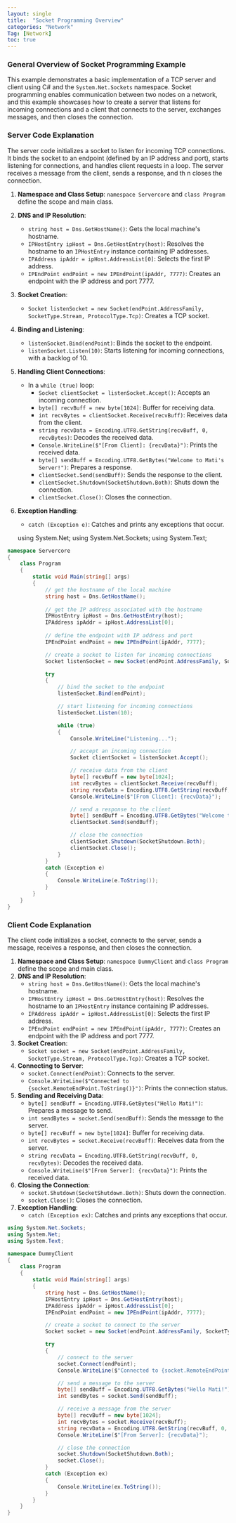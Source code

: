 ```yaml
---
layout: single
title:  "Socket Programming Overview"
categories: "Network"
Tag: [Network]
toc: true
---
```

### General Overview of Socket Programming Example
This example demonstrates a basic implementation of a TCP server and client using C# and the `System.Net.Sockets` namespace. Socket programming enables communication between two nodes on a network, and this example showcases how to create a server that listens for incoming connections and a client that connects to the server, exchanges messages, and then closes the connection.

### Server Code Explanation
The server code initializes a socket to listen for incoming TCP connections. It binds the socket to an endpoint (defined by an IP address and port), starts listening for connections, and handles client requests in a loop. The server receives a message from the client, sends a response, and th n closes the connection.

1. **Namespace and Class Setup**: `namespace Servercore` and `class Program` define the scope and main class.
2. **DNS and IP Resolution**:
    - `string host = Dns.GetHostName()`: Gets the local machine's hostname.
    - `IPHostEntry ipHost = Dns.GetHostEntry(host)`: Resolves the hostname to an `IPHostEntry` instance containing IP addresses.
    - `IPAddress ipAddr = ipHost.AddressList[0]`: Selects the first IP address.
    - `IPEndPoint endPoint = new IPEndPoint(ipAddr, 7777)`: Creates an endpoint with the IP address and port 7777.
3. **Socket Creation**:
    - `Socket listenSocket = new Socket(endPoint.AddressFamily, SocketType.Stream, ProtocolType.Tcp)`: Creates a TCP socket.
4. **Binding and Listening**:
    - `listenSocket.Bind(endPoint)`: Binds the socket to the endpoint.
    - `listenSocket.Listen(10)`: Starts listening for incoming connections, with a backlog of 10.
5. **Handling Client Connections**:
    - In a `while (true)` loop:
        - `Socket clientSocket = listenSocket.Accept()`: Accepts an incoming connection.
        - `byte[] recvBuff = new byte[1024]`: Buffer for receiving data.
        - `int recvBytes = clientSocket.Receive(recvBuff)`: Receives data from the client.
        - `string recvData = Encoding.UTF8.GetString(recvBuff, 0, recvBytes)`: Decodes the received data.
        - `Console.WriteLine($"[From Client]: {recvData}")`: Prints the received data.
        - `byte[] sendBuff = Encoding.UTF8.GetBytes("Welcome to Mati's Server!")`: Prepares a response.
        - `clientSocket.Send(sendBuff)`: Sends the response to the client.
        - `clientSocket.Shutdown(SocketShutdown.Both)`: Shuts down the connection.
        - `clientSocket.Close()`: Closes the connection.
6. **Exception Handling**:
    - `catch (Exception e)`: Catches and prints any exceptions that occur.


    using System.Net;
using System.Net.Sockets;
using System.Text;
```C#
namespace Servercore
{
    class Program
    {
        static void Main(string[] args)
        {
            // get the hostname of the local machine
            string host = Dns.GetHostName();
            
            // get the IP address associated with the hostname
            IPHostEntry ipHost = Dns.GetHostEntry(host);
            IPAddress ipAddr = ipHost.AddressList[0];
            
            // define the endpoint with IP address and port
            IPEndPoint endPoint = new IPEndPoint(ipAddr, 7777);

            // create a socket to listen for incoming connections
            Socket listenSocket = new Socket(endPoint.AddressFamily, SocketType.Stream, ProtocolType.Tcp);

            try
            {
                // bind the socket to the endpoint
                listenSocket.Bind(endPoint);

                // start listening for incoming connections
                listenSocket.Listen(10);

                while (true)
                {
                    Console.WriteLine("Listening...");

                    // accept an incoming connection
                    Socket clientSocket = listenSocket.Accept();

                    // receive data from the client
                    byte[] recvBuff = new byte[1024];
                    int recvBytes = clientSocket.Receive(recvBuff);
                    string recvData = Encoding.UTF8.GetString(recvBuff, 0, recvBytes);
                    Console.WriteLine($"[From Client]: {recvData}");

                    // send a response to the client
                    byte[] sendBuff = Encoding.UTF8.GetBytes("Welcome to Mati's Server!");
                    clientSocket.Send(sendBuff);

                    // close the connection
                    clientSocket.Shutdown(SocketShutdown.Both);
                    clientSocket.Close();
                }
            }
            catch (Exception e)
            {
                Console.WriteLine(e.ToString());
            }
        }
    }
}
```
### Client Code Explanation

The client code initializes a socket, connects to the server, sends a message, receives a response, and then closes the connection.

1. **Namespace and Class Setup**: `namespace DummyClient` and `class Program` define the scope and main class.
2. **DNS and IP Resolution**:
    - `string host = Dns.GetHostName()`: Gets the local machine's hostname.
    - `IPHostEntry ipHost = Dns.GetHostEntry(host)`: Resolves the hostname to an `IPHostEntry` instance containing IP addresses.
    - `IPAddress ipAddr = ipHost.AddressList[0]`: Selects the first IP address.
    - `IPEndPoint endPoint = new IPEndPoint(ipAddr, 7777)`: Creates an endpoint with the IP address and port 7777.
3. **Socket Creation**:
    - `Socket socket = new Socket(endPoint.AddressFamily, SocketType.Stream, ProtocolType.Tcp)`: Creates a TCP socket.
4. **Connecting to Server**:
    - `socket.Connect(endPoint)`: Connects to the server.
    - `Console.WriteLine($"Connected to {socket.RemoteEndPoint.ToString()}")`: Prints the connection status.
5. **Sending and Receiving Data**:
    - `byte[] sendBuff = Encoding.UTF8.GetBytes("Hello Mati!")`: Prepares a message to send.
    - `int sendBytes = socket.Send(sendBuff)`: Sends the message to the server.
    - `byte[] recvBuff = new byte[1024]`: Buffer for receiving data.
    - `int recvBytes = socket.Receive(recvBuff)`: Receives data from the server.
    - `string recvData = Encoding.UTF8.GetString(recvBuff, 0, recvBytes)`: Decodes the received data.
    - `Console.WriteLine($"[From Server]: {recvData}")`: Prints the received data.
6. **Closing the Connection**:
    - `socket.Shutdown(SocketShutdown.Both)`: Shuts down the connection.
    - `socket.Close()`: Closes the connection.
7. **Exception Handling**:
    - `catch (Exception ex)`: Catches and prints any exceptions that occur.

```C#
using System.Net.Sockets;
using System.Net;
using System.Text;

namespace DummyClient
{
    class Program
    {
        static void Main(string[] args)
        {
            string host = Dns.GetHostName();
            IPHostEntry ipHost = Dns.GetHostEntry(host);
            IPAddress ipAddr = ipHost.AddressList[0];
            IPEndPoint endPoint = new IPEndPoint(ipAddr, 7777);

            // create a socket to connect to the server
            Socket socket = new Socket(endPoint.AddressFamily, SocketType.Stream, ProtocolType.Tcp);

            try
            {
                // connect to the server
                socket.Connect(endPoint);
                Console.WriteLine($"Connected to {socket.RemoteEndPoint.ToString()}");

                // send a message to the server
                byte[] sendBuff = Encoding.UTF8.GetBytes("Hello Mati!");
                int sendBytes = socket.Send(sendBuff);

                // receive a message from the server
                byte[] recvBuff = new byte[1024];
                int recvBytes = socket.Receive(recvBuff);
                string recvData = Encoding.UTF8.GetString(recvBuff, 0, recvBytes);
                Console.WriteLine($"[From Server]: {recvData}");

                // close the connection
                socket.Shutdown(SocketShutdown.Both);
                socket.Close();
            }
            catch (Exception ex)
            {
                Console.WriteLine(ex.ToString());
            }
        }
    }
}
```
